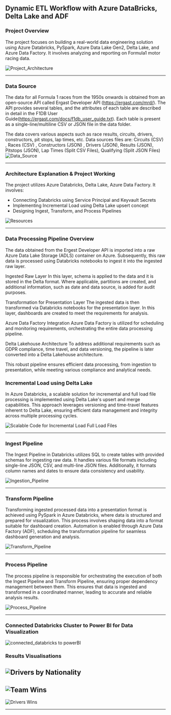Dynamic ETL Workflow with Azure DataBricks, Delta Lake and ADF
---

### Project Overview

The project focuses on building a real-world data engineering solution using Azure Databricks, PySpark, Azure Data Lake Gen2, Delta Lake, and Azure Data Factory. It involves analyzing and reporting on Formula1 motor racing data.

![Project_Architecture](https://github.com/sameerhussai230/Dynamic_ETL_Workflow_with_Azure_DataBricks_Delta_Lake_and_ADF/assets/85198601/dccb148d-5846-4791-8863-be1ce68bcffa)

---

### Data Source

The data for all Formula 1 races from the 1950s onwards is obtained from an open-source API called Ergast Developer API (https://ergast.com/mrd/). The API provides several tables, and the attributes of each table are described in detail in the F1DB User Guide(https://ergast.com/docs/f1db_user_guide.txt). Each table is present as a single-line/multiline CSV or JSON file in the data folder.
 
The data covers various aspects such as race results, circuits, drivers, constructors, pit stops, lap times, etc. Data sources files are: Circuits (CSV) , Races (CSV) , Constructors (JSON) , Drivers (JSON), Results (JSON), Pitstops (JSON), Lap Times (Split CSV Files), Qualifying (Split JSON Files)
![Data_Source](https://github.com/sameerhussai230/Dynamic_ETL_Workflow_with_Azure_DataBricks_Delta_Lake_and_ADF/assets/85198601/f3aebe6f-ccb4-454c-9d80-0b085bf40312)

---

### Architecture Explanation & Project Working

The project utilizes Azure Databricks, Delta Lake, Azure Data Factory. It involves:

- Connecting Databricks using Service Principal and Keyvault Secrets
- Implementing Incremental Load using Delta Lake upsert concept
- Designing Ingest, Transform, and Process Pipelines

![Resources](https://github.com/sameerhussai230/Dynamic_ETL_Workflow_with_Azure_DataBricks_Delta_Lake_and_ADF/assets/85198601/9493e342-77ab-4052-a813-d7a3dcdea899)

---

###  Data Processing Pipeline Overview

The data obtained from the Ergest Developer API is imported into a raw Azure Data Lake Storage (ADLS) container on Azure. Subsequently, this raw data is processed using Databricks notebooks to ingest it into the ingested raw layer.

Ingested Raw Layer
In this layer, schema is applied to the data and it is stored in the Delta format. Where applicable, partitions are created, and additional information, such as date and data source, is added for audit purposes.

Transformation for Presentation Layer
The ingested data is then transformed via Databricks notebooks for the presentation layer. In this layer, dashboards are created to meet the requirements for analysis.

Azure Data Factory Integration
Azure Data Factory is utilized for scheduling and monitoring requirements, orchestrating the entire data processing pipeline.

Delta Lakehouse Architecture
To address additional requirements such as GDPR compliance, time travel, and data versioning, the pipeline is later converted into a Delta Lakehouse architecture.

This robust pipeline ensures efficient data processing, from ingestion to presentation, while meeting various compliance and analytical needs.


### Incremental Load using Delta Lake

In Azure Databricks, a scalable solution for incremental and full load file processing is implemented using Delta Lake's upsert and merge capabilities. This approach leverages versioning and time-travel features inherent to Delta Lake, ensuring efficient data management and integrity across multiple processing cycles.

![Scalable Code for Incremental Load   Full Load Files](https://github.com/sameerhussai230/Dynamic_ETL_Workflow_with_Azure_DataBricks_Delta_Lake_and_ADF/assets/85198601/c7d57e7d-a33d-42b6-aba0-3f04f8b8a03a)

---

### Ingest Pipeline

The Ingest Pipeline in Databricks utilizes SQL to create tables with provided schemas for ingesting raw data. It handles various file formats including single-line JSON, CSV, and multi-line JSON files. Additionally, it formats column names and dates to ensure data consistency and usability.

![Ingestion_Pipeline](https://github.com/sameerhussai230/Dynamic_ETL_Workflow_with_Azure_DataBricks_Delta_Lake_and_ADF/assets/85198601/b842f382-66fc-4286-b81f-a78fedf7ef18)


---

### Transform Pipeline

 Transforming ingested processed data into a presentation format is achieved using PySpark in Azure Databricks, where data is structured and prepared for visualization. This process involves shaping data into a format suitable for dashboard creation. Automation is enabled through Azure Data Factory (ADF), scheduling the transformation pipeline for seamless dashboard generation and analysis.

![Transform_Pipeline](https://github.com/sameerhussai230/Dynamic_ETL_Workflow_with_Azure_DataBricks_Delta_Lake_and_ADF/assets/85198601/f64f203b-8d53-4783-8cc6-192243cc22f6)

---

### Process Pipeline

The process pipeline is responsible for orchestrating the execution of both the Ingest Pipeline and Transform Pipeline, ensuring proper dependency management between them. This ensures that data is ingested and transformed in a coordinated manner, leading to accurate and reliable analysis results.

![Process_Pipeline](https://github.com/sameerhussai230/Dynamic_ETL_Workflow_with_Azure_DataBricks_Delta_Lake_and_ADF/assets/85198601/dd0231a6-b2af-48c7-a607-0352ec947eac)

---
### Connected Databricks Cluster to Power BI for Data Visualization
![connected_databricks to powerBI](https://github.com/sameerhussai230/Dynamic_ETL_Workflow_with_Azure_DataBricks_Delta_Lake_and_ADF/assets/85198601/86675527-55d8-4c43-87a1-e799a1c7b9f9)


### Results Visualisations

![Drivers by Nationality](https://github.com/sameerhussai230/Dynamic_ETL_Workflow_with_Azure_DataBricks_Delta_Lake_and_ADF/assets/85198601/9c703d7f-c633-41b4-8394-422873d36f35)
------
![Team Wins](https://github.com/sameerhussai230/Dynamic_ETL_Workflow_with_Azure_DataBricks_Delta_Lake_and_ADF/assets/85198601/615505b9-c7e0-4699-ab44-7e8fa6b01ed1)
------
![Drivers Wins](https://github.com/sameerhussai230/Dynamic_ETL_Workflow_with_Azure_DataBricks_Delta_Lake_and_ADF/assets/85198601/3e69609b-fbf9-4558-9aad-c363931f953f)

-----

